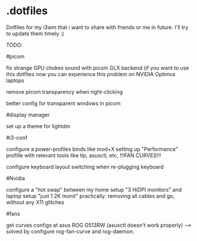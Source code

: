 # .dotfiles
Dotfiles for my i3wm that i want to share with friends or me in future. I'll try to update them timely :)

TODO:

#picom

fix strange GPU chokes sound with picom GLX backend (if you want to use this dotfiles now you can experience this problem on NVIDIA Optimus laptops

remove picom transparency when right-clicking 

better config for transparent windows in picom

#display manager

set up a theme for lightdm

#i3-conf

configure a power-profiles binds like mod+X setting up "Performance" profille with relevant tools like tlp, asusctl, etc, !!!FAN CURVES!!!

configure keyboard layout switching when re-plugging keyboard

#Nvidia

configure a "hot swap" between my home setup "3 HiDPI monitors" and laptop setup "just 1 2K monit"
practically: removing all cables and go, without any X11 glitches


#fans

get curves configs at asus ROG G513RW (asusctl doesn't work properly)
--> solved by configure rog-fan-curve and rog-daemon.
